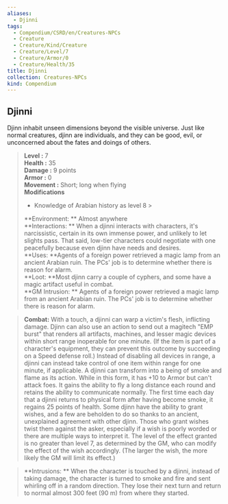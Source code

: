 ```yaml
---
aliases:
  - Djinni
tags:
  - Compendium/CSRD/en/Creatures-NPCs
  - Creature
  - Creature/Kind/Creature
  - Creature/Level/7
  - Creature/Armor/0
  - Creature/Health/35
title: Djinni
collection: Creatures-NPCs
kind: Compendium
---
```

## Djinni  
Djinn inhabit unseen dimensions beyond the visible universe. Just like normal creatures, djinn are individuals, and they can be good, evil, or unconcerned about the fates and doings of others.  

  
> **Level :** 7  
> **Health :** 35  
> **Damage :** 9 points  
> **Armor :** 0  
> **Movement :** Short; long when flying  
> **Modifications**  
>- Knowledge of Arabian history as level 8 >
>  
> **Environment: ** Almost anywhere  
> **Interactions: ** When a djinni interacts with characters, it's narcissistic, certain in its own immense power, and unlikely to let slights pass. That said, low-tier characters could negotiate with one peacefully because even djinn have needs and desires.  
> **Uses: **Agents of a foreign power retrieved a magic lamp from an ancient Arabian ruin. The PCs' job is to determine whether there is reason for alarm.  
> **Loot: **Most djinn carry a couple of cyphers, and some have a magic artifact useful in combat.  
> **GM Intrusion: ** Agents of a foreign power retrieved a magic lamp from an ancient Arabian ruin. The PCs' job is to determine whether there is reason for alarm.  

> **Combat:** 
> With a touch, a djinni can warp a victim's flesh, inflicting damage. Djinn can also use an action to send out a magitech "EMP burst" that renders all artifacts, machines, and lesser magic devices within short range inoperable for one minute. (If the item is part of a character's equipment, they can prevent this outcome by succeeding on a Speed defense roll.) Instead of disabling all devices in range, a djinni can instead take control of one item within range for one minute, if applicable.
A djinni can transform into a being of smoke and flame as its action. While in this form, it has +10 to Armor but can't attack foes. It gains the ability to fly a long distance each round and retains the ability to communicate normally. The first time each day that a djinni returns to physical form after having become smoke, it regains 25 points of health.
Some djinn have the ability to grant wishes, and a few are beholden to do so thanks to an ancient, unexplained agreement with other djinn. Those who grant wishes twist them against the asker, especially if a wish is poorly worded or there are multiple ways to interpret it. The level of the effect granted is no greater than level 7, as determined by the GM, who can modify the effect of the wish accordingly. (The larger the wish, the more likely the GM will limit its effect.)  
  

> **Intrusions: ** 
> When the character is touched by a djinni, instead of taking damage, the character is turned to smoke and fire and sent whirling off in a random direction. They lose their next turn and return to normal almost 300 feet (90 m) from where they started.  
